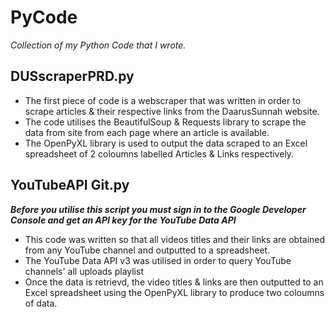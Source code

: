 # PyCode
*Collection of my Python Code that I wrote.*

## DUSscraperPRD.py 
- The first piece of code is a webscraper that was written in order to scrape articles & their respective links from the DaarusSunnah website.
- The code utilises the BeautifulSoup & Requests library to scrape the data from site from each page where an article is available. 
- The OpenPyXL library is used to output the data scraped to an Excel spreadsheet of 2 coloumns labelled Articles & Links respectively.

## YouTubeAPI Git.py
**_Before you utilise this script you must sign in to the Google Developer Console and get an API key for the YouTube Data API_**
- This code was written so that all videos titles and their links are obtained from any YouTube channel and outputted to a spreadsheet.
- The YouTube Data API v3 was utilised in order to query YouTube channels' all uploads playlist
- Once the data is retrievd, the video titles & links are then outputted to an Excel spreadsheet using the OpenPyXL library to produce two coloumns of data.
